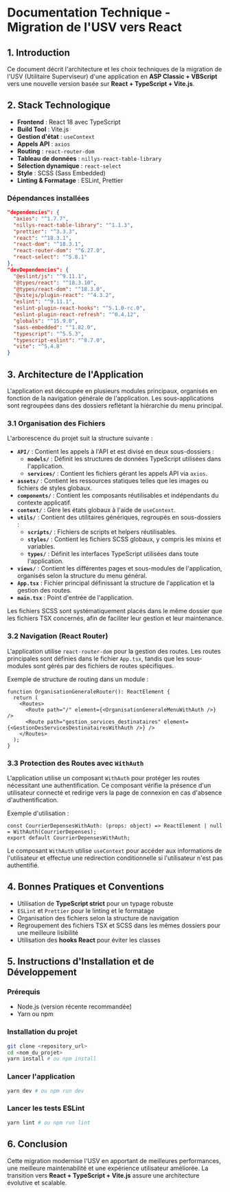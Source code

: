 # Documentation Technique - Migration de l'USV vers React

## 1. Introduction
Ce document décrit l'architecture et les choix techniques de la migration de l'USV (Utilitaire Superviseur) d'une application en **ASP Classic + VBScript** vers une nouvelle version basée sur **React + TypeScript + Vite.js**.

## 2. Stack Technologique

- **Frontend** : React 18 avec TypeScript
- **Build Tool** : Vite.js
- **Gestion d'état** : `useContext`
- **Appels API** : `axios`
- **Routing** : `react-router-dom`
- **Tableau de données** : `nillys-react-table-library`
- **Sélection dynamique** : `react-select`
- **Style** : SCSS (Sass Embedded)
- **Linting & Formatage** : ESLint, Prettier

### Dépendances installées
```json
"dependencies": {
  "axios": "^1.7.7",
  "nillys-react-table-library": "^1.1.3",
  "prettier": "^3.3.3",
  "react": "^18.3.1",
  "react-dom": "^18.3.1",
  "react-router-dom": "^6.27.0",
  "react-select": "^5.8.1"
},
"devDependencies": {
  "@eslint/js": "^9.11.1",
  "@types/react": "^18.3.10",
  "@types/react-dom": "^18.3.0",
  "@vitejs/plugin-react": "^4.3.2",
  "eslint": "^9.11.1",
  "eslint-plugin-react-hooks": "^5.1.0-rc.0",
  "eslint-plugin-react-refresh": "^0.4.12",
  "globals": "^15.9.0",
  "sass-embedded": "^1.82.0",
  "typescript": "^5.5.3",
  "typescript-eslint": "^8.7.0",
  "vite": "^5.4.8"
}
```

## 3. Architecture de l'Application

L'application est découpée en plusieurs modules principaux, organisés en fonction de la navigation générale de l'application. Les sous-applications sont regroupées dans des dossiers reflétant la hiérarchie du menu principal.

### 3.1 Organisation des Fichiers
L'arborescence du projet suit la structure suivante :
- **`API/`** : Contient les appels à l'API et est divisé en deux sous-dossiers :
    - **`models/`** : Définit les structures de données TypeScript utilisées dans l'application.
    - **`services/`** : Contient les fichiers gérant les appels API via `axios`.
- **`assets/`** : Contient les ressources statiques telles que les images ou fichiers de styles globaux.
- **`components/`** : Contient les composants réutilisables et indépendants du contexte applicatif.
- **`context/`** : Gère les états globaux à l'aide de `useContext`.
- **`utils/`** : Contient des utilitaires génériques, regroupés en sous-dossiers :
    - **`scripts/`** : Fichiers de scripts et helpers réutilisables.
    - **`styles/`** : Contient les fichiers SCSS globaux, y compris les mixins et variables.
    - **`types/`** : Définit les interfaces TypeScript utilisées dans toute l'application.
- **`views/`** : Contient les différentes pages et sous-modules de l'application, organisés selon la structure du menu général.
- **`App.tsx`** : Fichier principal définissant la structure de l'application et la gestion des routes.
- **`main.tsx`** : Point d'entrée de l'application.

Les fichiers SCSS sont systématiquement placés dans le même dossier que les fichiers TSX concernés, afin de faciliter leur gestion et leur maintenance.

### 3.2 Navigation (React Router)
L'application utilise `react-router-dom` pour la gestion des routes. Les routes principales sont définies dans le fichier `App.tsx`, tandis que les sous-modules sont gérés par des fichiers de routes spécifiques.

Exemple de structure de routing dans un module :
```tsx
function OrganisationGeneraleRouter(): ReactElement {
  return (
    <Routes>
      <Route path="/" element={<OrganisationGeneraleMenuWithAuth />} />
      <Route path="gestion_services_destinataires" element={<GestionDesServicesDestinatairesWithAuth />} />
    </Routes>
  );
}
```

### 3.3 Protection des Routes avec `WithAuth`
L'application utilise un composant `WithAuth` pour protéger les routes nécessitant une authentification. Ce composant vérifie la présence d'un utilisateur connecté et redirige vers la page de connexion en cas d'absence d'authentification.

Exemple d'utilisation :
```tsx
const CourrierDepensesWithAuth: (props: object) => ReactElement | null = WithAuth(CourrierDepenses);
export default CourrierDepensesWithAuth;
```
Le composant `WithAuth` utilise `useContext` pour accéder aux informations de l'utilisateur et effectue une redirection conditionnelle si l'utilisateur n'est pas authentifié.

## 4. Bonnes Pratiques et Conventions

- Utilisation de **TypeScript strict** pour un typage robuste
- `ESLint` et `Prettier` pour le linting et le formatage
- Organisation des fichiers selon la structure de navigation
- Regroupement des fichiers TSX et SCSS dans les mêmes dossiers pour une meilleure lisibilité
- Utilisation des **hooks React** pour éviter les classes

## 5. Instructions d'Installation et de Développement

### Prérequis
- Node.js (version récente recommandée)
- Yarn ou npm

### Installation du projet
```bash
git clone <repository_url>
cd <nom_du_projet>
yarn install # ou npm install
```

### Lancer l'application
```bash
yarn dev # ou npm run dev
```

### Lancer les tests ESLint
```bash
yarn lint # ou npm run lint
```

## 6. Conclusion
Cette migration modernise l'USV en apportant de meilleures performances, une meilleure maintenabilité et une expérience utilisateur améliorée. La transition vers **React + TypeScript + Vite.js** assure une architecture évolutive et scalable.
